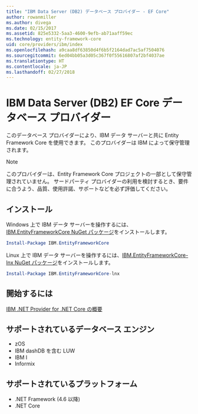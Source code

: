 ```yaml
---
title: "IBM Data Server (DB2) データベース プロバイダー - EF Core"
author: rowanmiller
ms.author: divega
ms.date: 02/15/2017
ms.assetid: 825e5332-5aa3-4600-9efb-ab71aaff59ec
ms.technology: entity-framework-core
uid: core/providers/ibm/index
ms.openlocfilehash: a9caa8df63850d4f6b5f2164dad7ac5af7504076
ms.sourcegitcommit: 6ed04bb05a3d05c367f0f55616807af2bf4037ae
ms.translationtype: HT
ms.contentlocale: ja-JP
ms.lasthandoff: 02/27/2018
---
```

# <a name="ibm-data-server-db2-ef-core-database-providers"></a>IBM Data Server (DB2) EF Core データベース プロバイダー

このデータベース プロバイダーにより、IBM データ サーバーと共に Entity Framework Core を使用できます。 このプロバイダーは IBM によって保守管理されます。

> [!NOTE]  
> このプロバイダーは、Entity Framework Core プロジェクトの一部として保守管理されていません。 サードパーティ プロバイダーの利用を検討するとき、要件に合うよう、品質、使用許諾、サポートなどを必ず評価してください。

## <a name="install"></a>インストール

Windows 上で IBM データ サーバーを操作するには、[IBM.EntityFrameworkCore NuGet パッケージ](https://www.nuget.org/packages/IBM.EntityFrameworkCore)をインストールします。

``` powershell
Install-Package IBM.EntityFrameworkCore
```

Linux 上で IBM データ サーバーを操作するには、[IBM.EntityFrameworkCore-lnx NuGet パッケージ](https://www.nuget.org/packages/IBM.EntityFrameworkCore-lnx)をインストールします。

``` powershell
Install-Package IBM.EntityFrameworkCore-lnx
```

## <a name="get-started"></a>開始するには

[IBM .NET Provider for .NET Core の概要](https://www.ibm.com/developerworks/community/blogs/96960515-2ea1-4391-8170-b0515d08e4da/entry/DB2DotnetCore?lang=en)

## <a name="supported-database-engines"></a>サポートされているデータベース エンジン

* zOS
* IBM dashDB を含む LUW
* IBM I
* Informix

## <a name="supported-platforms"></a>サポートされているプラットフォーム

* .NET Framework (4.6 以降)
* .NET Core
